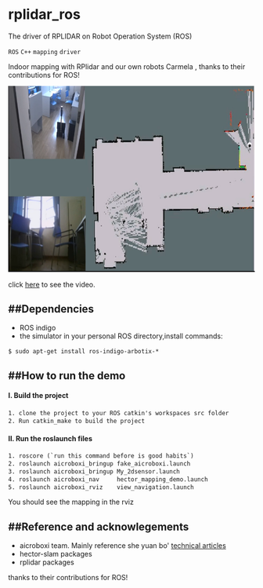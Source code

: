 # rplidar_ros
The driver of RPLIDAR on Robot Operation System (ROS) 

`ROS` `C++` `mapping` `driver`

Indoor mapping with RPlidar and our own robots Carmela
, thanks to their contributions for ROS!

![Indoor Mapping](./rplidar_ros/rplidarMapping.PNG)


click [here](http://dwz.cn/rplidar_ros) to see the video.

##Dependencies
---------------------
- ROS indigo 
- the simulator in your personal ROS directory,install commands:

```
$ sudo apt-get install ros-indigo-arbotix-*
```

##How to run the demo
---------------------

#### I. Build the project

	1. clone the project to your ROS catkin's workspaces src folder
	2. Run catkin_make to build the project

#### II. Run the roslaunch files
	1. roscore (`run this command before is good habits`)
	2. roslaunch aicroboxi_bringup fake_aicroboxi.launch
	3. roslaunch aicroboxi_bringup My_2dsensor.launch
	4. roslaunch aicroboxi_nav     hector_mapping_demo.launch
	5. roslaunch aicroboxi_rviz    view_navigation.launch

You should see the mapping in the rviz 

##Reference and acknowlegements
---------------------
- aicroboxi team. Mainly reference she yuan bo' [technical articles](http://my.phirobot.com/blog/2014-06-hector_mapping_example.html) 
- hector-slam packages
- rplidar packages

thanks to their contributions for ROS!